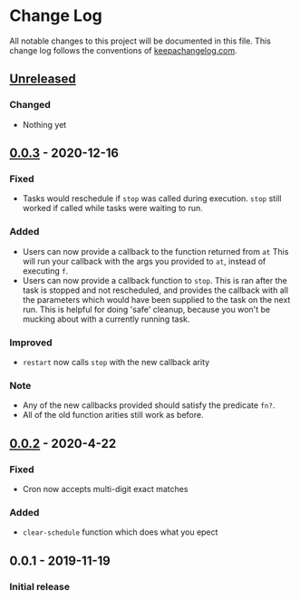 # Change Log
All notable changes to this project will be documented in this file. This change log follows the conventions of [keepachangelog.com](http://keepachangelog.com/).

## [Unreleased]
### Changed
- Nothing yet


## [0.0.3] - 2020-12-16
### Fixed
- Tasks would reschedule if `stop` was called during execution.
  `stop` still worked if called while tasks were waiting to run.

### Added
- Users can now provide a callback to the function returned from `at`
  This will run your callback with the args you provided to `at`, instead of executing `f`.
- Users can now provide a callback function to `stop`.
  This is ran after the task is stopped and not rescheduled, and provides the callback
  with all the parameters which would have been supplied to the task on the next
  run.  This is helpful for doing 'safe' cleanup, because you won't be mucking
  about with a currently running task.

### Improved
- `restart` now calls `stop` with the new callback arity

### Note
- Any of the new callbacks provided should satisfy the predicate `fn?`.
- All of the old function arities still work as before.


## [0.0.2] - 2020-4-22
### Fixed
- Cron now accepts multi-digit exact matches

### Added
- `clear-schedule` function which does what you epect


## 0.0.1 - 2019-11-19
### Initial release

[Unreleased]: https://github.com/crinklywrappr/gooff/compare/v0.0.3...HEAD
[0.0.3]: https://github.com/crinklywrappr/gooff/compare/v0.0.2...v0.0.3
[0.0.2]: https://github.com/crinklywrappr/gooff/compare/v0.0.1...v0.0.2
